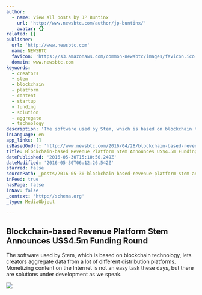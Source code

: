 ```yaml
---
author:
  - name: View all posts by JP Buntinx
    url: 'http://www.newsbtc.com/author/jp-buntinx/'
    avatar: {}
related: []
publisher:
  url: 'http://www.newsbtc.com'
  name: NEWSBTC
  favicon: 'https://s3.amazonaws.com/common-newsbtc/images/favicon.ico'
  domain: www.newsbtc.com
keywords:
  - creators
  - stem
  - blockchain
  - platform
  - content
  - startup
  - funding
  - solution
  - aggregate
  - technology
description: 'The software used by Stem, which is based on blockchain technology, lets creators aggregate data from a lot of different distribution platforms. Monetizing content on the Internet is not an easy task these days, but there are solutions under development as we speak.'
inLanguage: en
app_links: []
isBasedOnUrl: 'http://www.newsbtc.com/2016/04/28/blockchain-based-revenue-platform-stem-announces-us4-5m-funding-round/'
title: Blockchain-based Revenue Platform Stem Announces US$4.5m Funding Round
datePublished: '2016-05-30T15:10:50.249Z'
dateModified: '2016-05-30T06:12:26.542Z'
starred: false
sourcePath: _posts/2016-05-30-blockchain-based-revenue-platform-stem-announces-usdollar45m-fun.md
inFeed: true
hasPage: false
inNav: false
_context: 'http://schema.org'
_type: MediaObject

---
```

<article style=""><h1>Blockchain-based Revenue Platform Stem Announces US$4.5m Funding Round</h1><p>The software used by Stem, which is based on blockchain technology, lets creators aggregate data from a lot of different distribution platforms. Monetizing content on the Internet is not an easy task these days, but there are solutions under development as we speak.</p><img src="http://s3.amazonaws.com/main-newsbtc-images/2016/04/28150023/shutterstock_317812514.jpg" /></article>